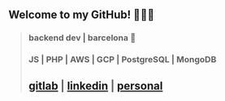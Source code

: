 ## Welcome to my GitHub! 👨🏽‍💻

>  ### backend dev | barcelona 📍
>  ### JS | PHP | AWS | GCP | PostgreSQL | MongoDB
>  ## [gitlab](www.gitlab.com/clopez12) | [linkedin](https://www.linkedin.com/in/celopez12) | [personal](https://clopez7.github.io)
